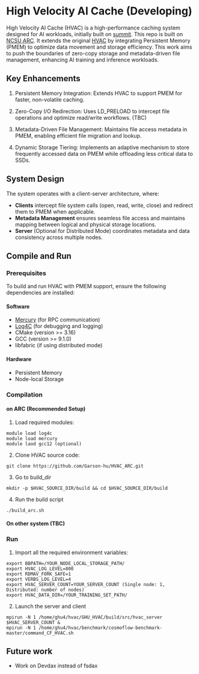 # High Velocity AI Cache (Developing)

High Velocity AI Cache (HVAC) is a high-performance caching system designed for AI workloads, initially built on [summit](https://www.olcf.ornl.gov/olcf-resources/compute-systems/summit/). This repo is built on [NCSU ARC](https://arcb.csc.ncsu.edu/~mueller/cluster/arc/).  It extends the original [HVAC](https://ieeexplore.ieee.org/document/9912705) by integrating Persistent Memory (PMEM) to optimize data movement and storage efficiency. This work aims to push the boundaries of zero-copy storage and metadata-driven file management, enhancing AI training and inference workloads.

## Key Enhancements
1. Persistent Memory Integration: Extends HVAC to support PMEM for faster, non-volatile caching.

2. Zero-Copy I/O Redirection: Uses LD_PRELOAD to intercept file operations and optimize read/write workflows. (TBC)

3. Metadata-Driven File Management: Maintains file access metadata in PMEM, enabling efficient file migration and lookup.

4. Dynamic Storage Tiering: Implements an adaptive mechanism to store frequently accessed data on PMEM while offloading less critical data to SSDs.

## System Design
The system operates with a client-server architecture, where:

- **Clients** intercept file system calls (open, read, write, close) and redirect them to PMEM when applicable.
- **Metadata Management** ensures seamless file access and maintains mapping between logical and physical storage locations.
- **Server** (Optional for Distributed Mode) coordinates metadata and data consistency across multiple nodes.


## Compile and Run
### Prerequisites
To build and run HVAC with PMEM support, ensure the following dependencies are installed:

#### Software
- [Mercury](https://mercury-hpc.github.io/) (for RPC communication)
- [Log4C](https://log4c.sourceforge.net/) (for debugging and logging)
- CMake (version >= 3.16)
- GCC (version >= 9.1.0)
- libfabric (if using distributed mode)

#### Hardware
- Persistent Memory
- Node-local Storage

### Compilation
#### on ARC (Recommended Setup)
1. Load required modules:
```
module load log4c
module load mercury
module laod gcc12 (optional)
```
2. Clone HVAC source code:
```
git clone https://github.com/Garson-hu/HVAC_ARC.git
```
3. Go to build_dir
```
mkdir -p $HVAC_SOURCE_DIR/build && cd $HVAC_SOURCE_DIR/build
```
4. Run the build script
``` 
./build_arc.sh 
```
#### On other system (TBC)

### Run

1. Import all the required environment variables:
```
export BBPATH=/YOUR_NODE_LOCAL_STORAGE_PATH/
export HVAC_LOG_LEVEL=800
export RDMAV_FORK_SAFE=1
export VERBS_LOG_LEVEL=4
export HVAC_SERVER_COUNT=YOUR_SERVER_COUNT (Single node: 1, Distributed: number of nodes)
export HVAC_DATA_DIR=/YOUR_TRAINING_SET_PATH/

```

2. Launch the server and client
```
mpirun -N 1 /home/ghu4/hvac/GHU_HVAC/build/src/hvac_server $HVAC_SERVER_COUNT &
mpirun -N 1 /home/ghu4/hvac/benchmark/cosmoflow-benchmark-master/command_CF_HVAC.sh

```

## Future work
- Work on Devdax instead of fsdax